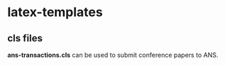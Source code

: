 # latex-templates
## cls files 

**ans-transactions.cls** can be used to submit conference papers to ANS. 
